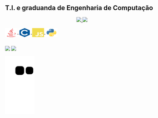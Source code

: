 ## T.I. e graduanda de Engenharia de Computação
<div align="center">
  <a href="https://github.com/Patricia-Santos">
  <img height="180em" src="https://github-readme-stats.vercel.app/api?username=Patricia-Santos&show_icons=true&theme=dracula&include_all_commits=true&count_private=true"/>
  <img height="180em" src="https://github-readme-stats.vercel.app/api/top-langs/?username=Patricia-Santos&layout=compact&langs_count=7&theme=dracula"/>
</div>
<div style="display: inline_block"><br>
  <img align="center" alt="Patricia-Js" height="30" width="40" src="https://raw.githubusercontent.com/devicons/devicon/master/icons/java/java-plain.svg">
  <img align="center" alt="Patricia-Js" height="30" width="40" src="https://raw.githubusercontent.com/devicons/devicon/master/icons/c/c-plain.svg">
  <img align="center" alt="Patricia-Js" height="30" width="40" src="https://raw.githubusercontent.com/devicons/devicon/master/icons/javascript/javascript-plain.svg">
  <img align="center" alt="Patricia-Python" height="30" width="40" src="https://raw.githubusercontent.com/devicons/devicon/master/icons/python/python-original.svg">
</div>
  
  ##
 
<div>
 <a href = "mailto:scunha.patricia@gmail.com"><img src="https://img.shields.io/badge/Gmail-D14836?style=for-the-badge&logo=gmail&logoColor=white" target="_blank"></a>
 <a href="https://www.linkedin.com/in/patr%C3%ADcia-santos-1752bb224/" target="_blank"><img src="https://img.shields.io/badge/-LinkedIn-%230077B5?style=for-the-badge&logo=linkedin&logoColor=white" target="_blank"></a> 
 
  ![Snake animation](https://github.com/rafaballerini/rafaballerini/blob/output/github-contribution-grid-snake.svg)
 
</div>
